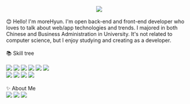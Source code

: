 <div align=center>
<a href="https://hits.seeyoufarm.com"><img src="https://hits.seeyoufarm.com/api/count/incr/badge.svg?url=https%3A%2F%2Fgithub.com%2Fgjbae1212%2Fhit-counter&count_bg=%233CC5F5&title_bg=%239A9A9A&icon=&icon_color=%23E7E7E7&title=hits&edge_flat=false"/></a>
</div>
<br/>
😊 Hello! I'm moreHyun. I'm open back-end and front-end developer who loves to talk about web/app technologies and trends.
I majored in both Chinese and Business Administration in University. It's not related to computer science, but I enjoy studying and creating as a developer.

<div>
  <br/>
  📚 Skill tree
  <br/>
</div>

<div>
  <br/>
  <img src="https://img.shields.io/badge/java-00A98F?style=flat-square&logo=Java&logoColor=white"/>
  <img src="https://img.shields.io/badge/spring-6DB33F?style=flat-square&logo=Spring&logoColor=white"/>
  <img src="https://img.shields.io/badge/springboot-6DB33F?style=flat-square&logo=Spring boot&logoColor=white"/>
  <img src="https://img.shields.io/badge/springsecurity-6DB33F?style=flat-square&logo=Spring security&logoColor=white"/>
  <img src="https://img.shields.io/badge/mysql-4479A1?style=flat-square&logo=MySQL&logoColor=white"/>
  <img src="https://img.shields.io/badge/oracle-F80000?style=flat-square&logo=Oracle&logoColor=white"/>
  
</div>

<div>
  <img src="https://img.shields.io/badge/react-61DAFB?style=flat-square&logo=React&logoColor=white"/>
  <img src="https://img.shields.io/badge/html5-E34F26?style=flat-square&logo=HTML5&logoColor=white"/>
  <img src="https://img.shields.io/badge/css3-1572B6?style=flat-square&logo=CSS3&logoColor=white"/>
  <img src="https://img.shields.io/badge/javascript-F7DF1E?style=flat-square&logo=JavaScript&logoColor=white"/>
</div>

<div>
  <br/>
  ✨ About Me
  <br/>
</div>

<div>
  <img src="https://img.shields.io/badge/github-181717?style=flat-square&logo=Github&logoColor=white&link="https://github.com/moreHyun""/>
  <img src="https://img.shields.io/badge/notion-000000?style=flat-square&logo=Notion&logoColor=white&link="https://www.notion.so/manymorehyun/29ef1243cbce49eabb603feec7b49956""/>
  <img src="https://img.shields.io/badge/Gmail-d14836?style=flat-square&logo=Gmail&logoColor=white&link=mailto:manymorehyun@gmail.com"/>
</div>
